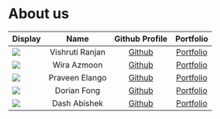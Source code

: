 # About us

Display | Name | Github Profile | Portfolio 
--------|:----:|:--------------:|:---------:
![](https://avatars3.githubusercontent.com/u/57522870?s=460&u=8dd180701edf230c1bd905ff0d49b81d40785e1a&v=4) | Vishruti Ranjan | [Github](https://github.com/sevenseasofbri) | [Portfolio](docs/team/johndoe.md)
![](https://avatars2.githubusercontent.com/u/53231968?s=460&u=43fad5fee043173a5c65db833d39c9c00c04549c&v=4) | Wira Azmoon | [Github](https://github.com/hughjazzman) | [Portfolio](docs/team/johndoe.md)
![](https://via.placeholder.com/100.png?text=Photo) | Praveen Elango | [Github](https://github.com/PraveenElango) | [Portfolio](docs/team/johndoe.md)
![](https://avatars2.githubusercontent.com/u/47025155?s=400&u=ce782a0a69f128f7fb409598101baeef34fd201e&v=4) | Dorian Fong | [Github](https://github.com/dorianfong98) | [Portfolio](docs/team/johndoe.md)
![](https://via.placeholder.com/100.png?text=Photo) | Dash Abishek | [Github](https://github.com/oasisbeatle) | [Portfolio](docs/team/johndoe.md)
